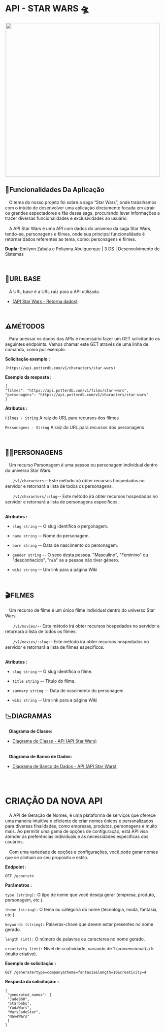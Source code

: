 <div> 
  <h1> API - STAR WARS 🛸</h1>
</div>



<div align="center">
  <img src = "https://rollingstone.uol.com.br/media/_versions/poster_classico_de_star_wars__uma_nova_esperanca_-_reproducao__lucasfilm_widelg.jpg" width="500px">
</div>

## 📰Funcionalidades Da Aplicação 
<div> 
<p>
ㅤO tema do nosso projeto foi sobre a saga “Star Wars”, onde trabalhamos com o
intuito de desenvolver uma aplicação diretamente focada em atrair os grandes espectadores
e fãs dessa saga, procurando levar informações e trazer diversas funcionalidades e
exclusividades ao usuário.
  
ㅤA API Star Wars é uma API com dados do universo da saga Star Wars, tendo-se,
personagens e filmes, onde sua principal funcionalidade é retornar dados referentes ao
tema, como: personagens e filmes.
</p>

<b>Dupla:</b> Emilynn Zabala e Polianna Abulquerque | 3 DS | Desenvolvimento de Sistemas 

</div>
<br>

## 🔗URL BASE
<div> 
<p>
ㅤA URL base é a URL raiz para a API utilizada.
</p>

- [(API Star Wars -  Retorna dados)](https://potterdb.com/)

<br>


## ⚠️MÉTODOS
<div> 
<p>
ㅤPara acessar os dados das APIs é necessário fazer um GET solicitando os seguintes endpoints.
Vamos chamar este GET através de uma linha de comando, como por exemplo:
</p>

<b>Solicitação exemplo :</b>

``` (https://api.potterdb.com/v1/characters/star-wars) ```

<b>Exemplo da resposta :</b>

```
{
"filmes": "https://api.potterdb.com/v1/films/star-wars",
"personagens": "https://api.potterdb.com/v1/characters/star-wars"
}
```

<b> Atributos :</b>

```Filmes - String``` A raiz do URL para recursos dos filmes

```Personagens - String``` A raiz do URL para recursos dos personagens

<br>


## 🧝‍♀️PERSONAGENS 
<p>
ㅤUm recurso Personagem é uma pessoa ou personagem individual dentro do
universo Star Wars.
</p>

ㅤㅤ```/v1/characters```-- Este método irá obter recursos hospedados no servidor e retornará a lista de todos os personagens.

ㅤㅤ```/v1/characters/:slug```-- Este método irá obter recursos hospedados no servidor e retornará a lista de personagens específicos.


<br>
<b> Atributos :</b>

- ```slug string``` -- O slug identifica o pergonagem.

- ```name string``` -- Nome do personagem.

- ```born string``` -- Data de nascimento do personagem.

- ```gender string``` -- O sexo desta pessoa. "Masculino", "Feminino" ou "desconhecido",
"n/a" se a pessoa não tiver gênero.

- ```wiki string``` -- Um link para a página Wiki 


<br>


## 🎬FILMES
<p>
ㅤUm recurso de filme é um único filme individual dentro do
universo Star Wars.
</p>

ㅤㅤ```/v1/movies/```-- Este método irá obter recursos hospedados no servidor e retornará a lista de todos os filmes.

ㅤㅤ```/v1/movies/:slug```-- Este método irá obter recursos hospedados no servidor e retornará a lista de filmes específicos.


<br>
<b> Atributos :</b>

- ```slug string``` -- O slug identifica o filme.

- ```title string``` -- Titulo do filme.

- ```summary string``` -- Data de nascimento do personagem.

- ```wiki string``` -- Um link para a página Wiki 


## 📉DIAGRAMAS 
<div> 
<b>
ㅤDiagrama de Classe: 
</b>

- [Diagrama de Classe - API (API Star Wars)](https://drive.google.com/file/d/1NH7aOl1VVXhuM86ZP43Q-jg5WE17mRK-/view?usp=drivesdk)

<br>

<b>
ㅤDiagrama de Banco de Dados: 
</b>

- [Diagrama de Banco de Dados - API (API Star Wars)](https://drive.google.com/file/d/1njkJ6Tg6g_QHogsTK1Ns24xeWfBt_mYR/view?usp=drivesdk)


<br>

<br>




# CRIAÇÃO DA NOVA API

<div> 
<p>
ㅤA API de Geração de Nomes, é uma plataforma de serviços que oferece uma maneira
intuitiva e eficiente de criar nomes únicos e personalizados para diversas finalidades, como
empresas, produtos, personagens e muito mais. Ao permitir uma gama de opções de
configuração, está API visa atender às preferências individuais e às necessidades específicas dos
usuários.
  
ㅤCom uma variedade de opções e configurações, você pode gerar nomes que se alinham
ao seu propósito e estilo.
</p>
</div>

<b>Endpoint :</b>

``` GET /generate ```


<b>Parâmetros :</b>

``` type (string): ``` O tipo de nome que você deseja gerar (empresa, produto, personagem, etc.).

``` theme (string): ``` O tema ou categoria do nome (tecnologia, moda, fantasia, etc.).

``` keywords (string): ``` Palavras-chave que devem estar presentes no nome gerado.

``` length (int): ``` O número de palavras ou caracteres no nome gerado.

``` creativity (int): ``` Nível de criatividade, variando de 1 (convencional) a 5 (muito criativo).


<b>Exemplo de solicitação :</b>

``` GET /generate?type=company&theme=fantasia&length=10&creativity=4 ```


<b>Resposta da solicitação: :</b>

```
{
 "generated_names": [
 "JadeBb8",
 "Starbaby",
 "YodaWars",
 "WarsJadeStar",
 "NaveWars"
 ]
}
```





